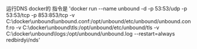 运行DNS docker的 指令是
'docker run --name unbound -d -p 53:53/udp -p 53:53/tcp -p 853:853/tcp -v C:\docker\unbound\unbound.conf:/opt/unbound/etc/unbound/unbound.conf:ro -v C:\docker\unbound\tls:/opt/unbound/etc/unbound/tls -v C:\docker\unbound\logs:/opt/unbound/unbound.log --restart=always redbirdyi/nds'
